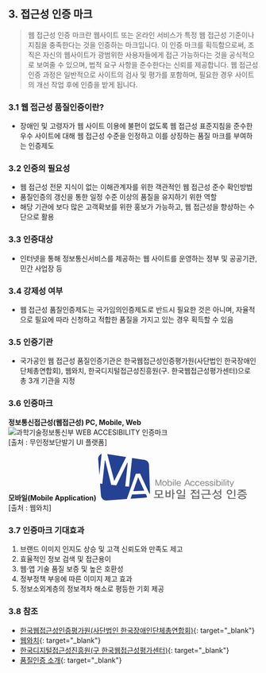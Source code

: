 ## 3. 접근성 인증 마크
>웹 접근성 인증 마크란 웹사이트 또는 온라인 서비스가 특정 웹 접근성 기준이나 지침을 충족한다는 것을 인증하는 마크입니다. 이 인증 마크를 획득함으로써, 조직은 자신의 웹사이트가 광범위한 사용자들에게 접근 가능하다는 것을 공식적으로 보여줄 수 있으며, 법적 요구 사항을 준수한다는 신뢰를 제공합니다. 웹 접근성 인증 과정은 일반적으로 사이트의 검사 및 평가를 포함하며, 필요한 경우 사이트의 개선 작업 후에 인증을 받게 됩니다.

### 3.1 웹 접근성 품질인증이란?
- 장애인 및 고령자가 웹 사이트 이용에 불편이 없도록 웹 접근성 표준지침을 준수한 우수 사이트에 대해 웹 접근성 수준을 인정하고 이를 상징하는 품질 마크를 부여하는 인증제도

### 3.2 인증의 필요성
- 웹 접근성 전문 지식이 없는 이해관계자를 위한 객관적인 웹 접근성 준수 확인방법
- 품질인증의 갱신을 통한 일정 수준 이상의 품질을 유지하기 위한 역할
- 해당 기관에 보다 많은 고객확보를 위한 홍보가 가능하고, 웹 접근성을 향상하는 수단으로 활용

### 3.3 인증대상
- 인터넷을 통해 정보통신서비스를 제공하는 웹 사이트를 운영하는 정부 및 공공기관, 민간 사업장 등

### 3.4 강제성 여부
- 웹 접근성 품질인증제도는 국가임의인증제도로 반드시 필요한 것은 아니며, 자율적으로 필요에 따라 신청하고 적합한 품질을 가지고 있는 경우 획득할 수 있음

### 3.5 인증기관
- 국가공인 웹 접근성 품질인증기관은 한국웹접근성인증평가원(사단법인 한국장애인단체총연합회), 웹와치, 한국디지털접근성진흥원(구. 한국웹접근성평가센터)으로 총 3개 기관을 지정

### 3.6 인증마크
**정보통신접근성(웹접근성) PC, Mobile, Web**
<img src="https://www.kioskui.or.kr/cmsh/kioskui.or.kr/images/content/img_wa_auth02.png" alt="과학기술정보통신부 WEB ACCESIBILITY 인증마크">  
[출처 : 무인정보단발기 UI 플랫폼]

**모바일(Mobile Application)**
<img style="max-width:300px" src="data:image/svg+xml,%3C%3Fxml version='1.0' encoding='UTF-8'%3F%3E%3Csvg id='_레이어_2' data-name='레이어 2' xmlns='http://www.w3.org/2000/svg' viewBox='0 0 194.32 61.11'%3E%3Cdefs%3E%3Cstyle%3E .cls-1 %7B fill: %236a6969; %7D .cls-1, .cls-2, .cls-3 %7B stroke-width: 0px; %7D .cls-2 %7B fill: %23898888; %7D .cls-3 %7B fill: %23244193; %7D %3C/style%3E%3C/defs%3E%3Cg id='_레이어_1-2' data-name='레이어 1'%3E%3Cg%3E%3Cg%3E%3Cpolygon class='cls-3' points='36.47 4.22 11.88 .26 21.01 35.65 36.47 4.22'/%3E%3Cpath class='cls-3' d='M4.57,0C1.9,1.04,0,3.64,0,6.68l1.62,21.31L4.57,0Z'/%3E%3Cpath class='cls-3' d='M62.1,52.44l-17.86.84-1.94,5.54,18.1-1.31c1.31,0,2.54-.36,3.59-.97l-1.9-4.1Z'/%3E%3Cpolygon class='cls-3' points='45.8 48.93 60.14 48.25 52.15 30.78 45.8 48.93'/%3E%3Cpath class='cls-3' d='M49.11,26.18l5.59-.26,12.46,26.83c.27-.75.42-1.56.42-2.41l-1.2-35.29c0-3.96-3.21-7.18-7.18-7.18l-14.93-2.4-3.97,37.6-4.96-.52,3.24-30.69-.59-.18-14.27,29.65-6.72-.71L9.24,8.58l-.56.12-3.24,30.69-2.98-.31,1.13,14.85c0,3.96,3.21,7.18,7.18,7.18l26.68-1.93,11.67-32.99Z'/%3E%3C/g%3E%3Cg%3E%3Cpath class='cls-2' d='M81.58,41.83v-5.93l-.12-.02-2.13,5.95h-1.3l-2.13-5.96-.1.04v5.93h-.96v-8.16h1.19l2.67,7.13,2.62-7.13h1.22v8.16h-.96Z'/%3E%3Cpath class='cls-2' d='M88.81,36.58c.54.61.81,1.38.81,2.3s-.27,1.7-.81,2.32c-.54.62-1.29.92-2.24.92s-1.7-.31-2.24-.92c-.54-.62-.81-1.39-.81-2.32s.27-1.69.81-2.3c.54-.61,1.29-.91,2.24-.91s1.7.3,2.24.91ZM87.98,40.59c.36-.44.54-1.01.54-1.71s-.18-1.26-.54-1.69c-.36-.42-.83-.64-1.4-.64s-1.07.21-1.42.64c-.35.43-.53.99-.53,1.69s.18,1.27.53,1.71c.35.44.83.66,1.42.66s1.04-.22,1.4-.66Z'/%3E%3Cpath class='cls-2' d='M95.74,36.58c.54.58.81,1.36.81,2.33s-.27,1.71-.81,2.32c-.54.6-1.24.9-2.09.9-.39,0-.76-.08-1.1-.23-.35-.15-.66-.36-.93-.64v.64h-1.06v-8.29h1.06v2.95c.27-.27.58-.48.93-.63.35-.15.71-.22,1.1-.22.86,0,1.56.29,2.09.88ZM94.9,40.57c.34-.42.51-.97.51-1.66s-.17-1.24-.51-1.66c-.34-.42-.81-.62-1.41-.62s-1.08.2-1.42.59c-.34.39-.51.96-.51,1.69s.17,1.3.51,1.7c.34.4.81.6,1.42.6s1.07-.21,1.41-.63Z'/%3E%3Cpath class='cls-2' d='M97.59,34.6v-1.1h1.08v1.1h-1.08ZM97.59,41.88v-6.03h1.06v6.03h-1.06Z'/%3E%3Cpath class='cls-2' d='M100.11,41.89v-8.28h1.05v8.28h-1.05Z'/%3E%3Cpath class='cls-2' d='M103.22,39.2c.01.61.21,1.1.58,1.48.37.38.81.57,1.32.57s.87-.11,1.12-.33c.25-.22.4-.42.47-.62h1.15c-.12.4-.4.79-.83,1.18-.43.39-1.06.59-1.89.59-.88,0-1.6-.3-2.16-.9-.56-.6-.84-1.36-.84-2.28s.27-1.67.81-2.26c.54-.59,1.27-.88,2.18-.88.81,0,1.52.27,2.11.82.6.55.89,1.43.87,2.64h-4.89ZM107,38.39c-.03-.56-.21-1.01-.54-1.34-.33-.33-.77-.5-1.33-.5-.52,0-.95.15-1.29.45s-.54.76-.59,1.39h3.75Z'/%3E%3Cpath class='cls-2' d='M119.33,41.91l-.84-2.07h-4.15l-.83,2.06h-1.12l3.38-8.29h1.3l3.39,8.3h-1.12ZM116.41,34.71l-1.67,4.14h3.33l-1.66-4.14Z'/%3E%3Cpath class='cls-2' d='M126.01,40.02c-.14.55-.44,1.03-.91,1.46-.46.43-1.1.64-1.91.64-.94,0-1.69-.31-2.23-.92-.54-.61-.82-1.38-.82-2.31s.27-1.7.82-2.31c.55-.61,1.29-.92,2.23-.92.82,0,1.47.23,1.95.69.48.46.77.93.86,1.42h-1.18c-.06-.25-.22-.51-.47-.77-.25-.26-.64-.39-1.17-.39-.58,0-1.03.21-1.37.64-.33.43-.5.97-.5,1.64s.17,1.22.5,1.65c.34.43.79.64,1.37.64.45,0,.82-.12,1.09-.36.28-.24.46-.51.54-.81h1.18Z'/%3E%3Cpath class='cls-2' d='M132.46,40.02c-.14.55-.44,1.03-.91,1.46-.46.43-1.1.64-1.91.64-.94,0-1.69-.31-2.23-.92-.55-.61-.82-1.38-.82-2.31s.27-1.7.82-2.31c.54-.61,1.29-.92,2.23-.92.82,0,1.47.23,1.95.69.48.46.77.93.87,1.42h-1.18c-.06-.25-.22-.51-.47-.77-.25-.26-.64-.39-1.17-.39-.58,0-1.03.21-1.37.64-.34.43-.5.97-.5,1.64s.17,1.22.5,1.65c.33.43.79.64,1.37.64.45,0,.82-.12,1.09-.36.28-.24.46-.51.54-.81h1.18Z'/%3E%3Cpath class='cls-2' d='M134.13,39.2c.02.61.21,1.1.58,1.48.37.38.81.57,1.32.57s.87-.11,1.12-.33c.25-.22.4-.42.47-.62h1.15c-.12.4-.4.79-.83,1.18-.43.39-1.06.59-1.89.59-.88,0-1.6-.3-2.16-.9-.56-.6-.84-1.36-.84-2.28s.27-1.67.81-2.26c.54-.59,1.27-.88,2.18-.88.81,0,1.51.27,2.11.82.6.55.89,1.43.87,2.64h-4.89ZM137.9,38.39c-.03-.56-.21-1.01-.54-1.34-.33-.33-.77-.5-1.33-.5-.52,0-.95.15-1.29.45-.34.3-.54.76-.59,1.39h3.75Z'/%3E%3Cpath class='cls-2' d='M144.48,39.33c.23.22.33.52.3.91-.03.54-.29,1-.79,1.35-.5.36-1.09.53-1.77.53-1.06,0-1.78-.27-2.16-.8-.38-.54-.58-.99-.6-1.36h1.06c.04.34.2.62.49.84.28.23.68.34,1.17.34.41,0,.74-.07.99-.21.25-.14.4-.34.45-.61.03-.19-.02-.35-.15-.48-.13-.13-.31-.25-.53-.35-.33-.16-.69-.26-1.06-.32-.37-.05-.68-.12-.94-.2-.37-.12-.67-.31-.91-.56-.24-.25-.35-.58-.33-.98.02-.44.25-.85.68-1.2.43-.36,1.02-.54,1.77-.54.83,0,1.45.22,1.85.66.4.44.59.86.57,1.25h-1.06c0-.16-.09-.35-.27-.58-.18-.23-.56-.35-1.14-.35-.48,0-.81.08-1,.25-.19.16-.28.34-.28.54,0,.27.09.45.27.54.18.1.39.18.62.25.27.08.6.15.97.21.37.06.71.17.99.32.31.16.58.34.81.56Z'/%3E%3Cpath class='cls-2' d='M150.29,39.33c.23.22.33.52.3.91-.03.54-.29,1-.79,1.35-.5.36-1.08.53-1.77.53-1.06,0-1.78-.27-2.16-.8-.38-.54-.58-.99-.6-1.36h1.06c.04.34.2.62.49.84.29.23.68.34,1.17.34.41,0,.74-.07.99-.21.25-.14.4-.34.45-.61.03-.19-.02-.35-.15-.48-.13-.13-.31-.25-.53-.35-.34-.16-.69-.26-1.06-.32-.37-.05-.68-.12-.94-.2-.37-.12-.67-.31-.91-.56-.24-.25-.35-.58-.33-.98.02-.44.25-.85.68-1.2.43-.36,1.02-.54,1.77-.54.83,0,1.45.22,1.85.66.4.44.59.86.57,1.25h-1.06c0-.16-.09-.35-.27-.58-.18-.23-.56-.35-1.14-.35-.48,0-.81.08-.99.25-.19.16-.28.34-.28.54,0,.27.09.45.27.54.18.1.38.18.62.25.27.08.6.15.97.21s.71.17.99.32c.31.16.58.34.81.56Z'/%3E%3Cpath class='cls-2' d='M151.63,34.6v-1.1h1.08v1.1h-1.08ZM151.63,41.88v-6.03h1.06v6.03h-1.06Z'/%3E%3Cpath class='cls-2' d='M159.35,36.58c.54.58.81,1.36.81,2.33s-.27,1.71-.81,2.32c-.54.6-1.23.9-2.09.9-.39,0-.76-.08-1.1-.23-.35-.15-.66-.36-.93-.64v.64h-1.06v-8.29h1.06v2.95c.27-.27.58-.48.93-.63.35-.15.71-.22,1.1-.22.86,0,1.56.29,2.09.88ZM158.51,40.57c.34-.42.51-.97.51-1.66s-.17-1.24-.51-1.66c-.34-.42-.81-.62-1.41-.62s-1.08.2-1.42.59c-.34.39-.51.96-.51,1.69s.17,1.3.51,1.7c.34.4.81.6,1.42.6s1.07-.21,1.41-.63Z'/%3E%3Cpath class='cls-2' d='M161.2,34.6v-1.1h1.08v1.1h-1.08ZM161.2,41.88v-6.03h1.06v6.03h-1.06Z'/%3E%3Cpath class='cls-2' d='M163.72,41.89v-8.28h1.05v8.28h-1.05Z'/%3E%3Cpath class='cls-2' d='M166.25,34.6v-1.1h1.08v1.1h-1.08ZM166.25,41.88v-6.03h1.06v6.03h-1.06Z'/%3E%3Cpath class='cls-2' d='M170.09,41.9c-.22,0-.41-.05-.57-.15-.16-.1-.29-.22-.39-.35-.1-.13-.17-.28-.2-.43-.04-.16-.05-.39-.05-.7v-3.44h-.77v-.86h.77v-1.91h1.06v1.89h.9v.88h-.9v3.29c0,.14,0,.27,0,.39,0,.12.07.23.19.34.09.09.21.14.35.16.14.02.26.03.35.03v.88s-.75,0-.75,0Z'/%3E%3Cpath class='cls-2' d='M174.58,42.54c-.08.2-.19.37-.32.51-.14.14-.28.26-.44.34-.18.09-.36.15-.53.17-.17.02-.35.03-.53.02h-.36v-.89h.55c.17,0,.31-.06.43-.16.11-.1.2-.21.25-.33l.27-.57-2.48-5.74h1.1s1.87,4.4,1.87,4.4l1.87-4.4h1.1l-2.78,6.65Z'/%3E%3C/g%3E%3Cpath class='cls-1' d='M72.73,57.73v-1.22h5.64v-2.84h-3.87v-5.96h9.26v5.96h-3.9v2.84h5.64v1.22h-12.78ZM82.29,48.95h-6.34v3.5h6.34v-3.5Z'/%3E%3Cpath class='cls-1' d='M87.96,56.68v-8.97h1.45v3.04h3.53v-3.04h1.45v8.97h-6.44ZM92.95,52.02h-3.53v3.43h3.53v-3.43ZM98.11,52.68v6.67h-1.45v-12.79h1.45v4.81h1.83v1.31h-1.83Z'/%3E%3Cpath class='cls-1' d='M108.03,52.07c-.7.55-1.5.83-2.4.83s-1.69-.27-2.39-.82c-.7-.55-1.05-1.27-1.05-2.16s.35-1.61,1.04-2.15c.69-.54,1.49-.81,2.41-.81s1.7.27,2.4.81c.7.54,1.05,1.26,1.05,2.15s-.35,1.6-1.05,2.15ZM107.01,48.71c-.4-.33-.86-.49-1.37-.49s-.97.17-1.37.49c-.4.33-.6.72-.6,1.18s.2.88.6,1.21c.4.33.86.5,1.37.5s.97-.17,1.37-.5c.4-.33.6-.74.6-1.21s-.2-.86-.6-1.18ZM104.06,59.21v-3.21h7.63v-.99h-7.63v-1.13h9.23v3.21h-7.6v.99h7.95v1.13h-9.58ZM111.86,53.31v-6.75h1.45v6.75h-1.45Z'/%3E%3Cpath class='cls-1' d='M127.92,53.22c-.5-.19-1.13-.53-1.87-1.01-.74-.48-1.22-.97-1.45-1.47-.3.53-.75,1.07-1.34,1.6-.59.53-1.26.94-2.01,1.21l-1.02-1.02c1.51-.6,2.49-1.29,2.93-2.09.44-.79.66-1.33.66-1.63v-.26h-2.72v-1.21h6.98v1.21h-2.72v.26c0,.29.27.84.82,1.63.55.8,1.41,1.36,2.6,1.67l-.87,1.12ZM122.67,59.21v-5.13h1.45v1.29h6.37v-1.29h1.45v5.13h-9.28ZM130.49,56.52h-6.37v1.53h6.37v-1.53ZM130.51,53.46v-2.75h-2.57v-1.22h2.57v-2.92h1.45v6.89h-1.45Z'/%3E%3Cpath class='cls-1' d='M134.31,53.62v-1.22h9.06c.09-.37.2-.99.35-1.86.15-.87.25-1.61.31-2.22h-8.21v-1.22h9.89c-.03.42-.14,1.27-.32,2.57-.18,1.3-.36,2.21-.54,2.73h2.27v1.22h-12.79ZM135.97,59.07v-4.41h1.47v3.18h8.4v1.22h-9.87Z'/%3E%3Cpath class='cls-1' d='M156.57,53.47c-.69-.28-1.36-.71-2.02-1.27-.66-.57-1.12-1.11-1.4-1.62-.27.62-.74,1.24-1.42,1.87-.67.62-1.33,1.09-1.96,1.4l-1.06-.96c1.6-.72,2.61-1.55,3.03-2.51.42-.96.63-1.75.63-2.36v-1.11h1.53v1.11c0,.57.21,1.3.63,2.18.42.88,1.38,1.61,2.89,2.17l-.86,1.1ZM159.53,58.84c-.82.48-2.02.72-3.61.72s-2.78-.24-3.61-.72c-.83-.48-1.24-1.09-1.24-1.84s.41-1.37,1.24-1.85c.83-.49,2.03-.73,3.61-.73s2.79.24,3.61.73c.82.49,1.23,1.11,1.23,1.85s-.41,1.36-1.23,1.84ZM158.28,55.98c-.6-.26-1.39-.38-2.36-.38s-1.78.12-2.38.38c-.6.25-.89.6-.89,1.03s.3.76.89,1.02c.6.27,1.39.4,2.38.4s1.75-.13,2.36-.39c.6-.26.9-.6.9-1.02s-.3-.78-.9-1.04ZM159.1,54.18v-3.81h-2.72v-1.28h2.72v-2.53h1.44v7.62h-1.44Z'/%3E%3Cpath class='cls-1' d='M173.87,52.56c-.66.63-1.51.95-2.55.95s-1.87-.32-2.54-.95c-.66-.63-1-1.4-1-2.3s.33-1.67,1-2.31c.66-.64,1.51-.96,2.54-.96s1.89.32,2.55.96c.66.64,1,1.41,1,2.31s-.33,1.67-1,2.3ZM172.84,48.84c-.35-.39-.86-.59-1.52-.59s-1.15.2-1.5.59c-.35.39-.53.86-.53,1.42s.18,1.01.53,1.4c.35.39.86.59,1.5.59s1.16-.2,1.52-.59c.35-.39.53-.86.53-1.4s-.18-1.03-.53-1.42ZM169.78,59.07v-4.06h1.48v2.84h8.01v1.22h-9.49ZM177.53,55.83v-9.26h1.45v9.26h-1.45Z'/%3E%3Cpath class='cls-1' d='M181.53,53.8v-1.22h12.79v1.22h-12.79ZM189.83,49.44c.64.53,1.87.95,3.67,1.26l-.89,1.06c-1.03-.11-1.96-.4-2.81-.87-.85-.47-1.47-.92-1.87-1.32-.37.49-1.01.95-1.92,1.37-.91.42-1.83.7-2.76.82l-.89-1.06c1.41-.22,2.51-.57,3.32-1.05.81-.48,1.29-.96,1.43-1.45h-4.08v-1.19h9.77v1.19h-4.09c.1.3.47.71,1.11,1.24ZM191.69,55.3c.88.47,1.32,1.07,1.32,1.79s-.44,1.3-1.32,1.77c-.88.47-2.13.71-3.77.71s-2.88-.24-3.77-.71c-.88-.47-1.32-1.06-1.32-1.77s.44-1.31,1.32-1.79c.88-.47,2.14-.71,3.77-.71s2.89.24,3.77.71ZM190.43,56.09c-.64-.25-1.48-.38-2.51-.38s-1.88.12-2.53.36c-.65.24-.97.57-.97.97s.32.74.97,1c.65.26,1.49.39,2.53.39s1.86-.13,2.51-.38c.64-.25.97-.58.97-.97,0-.42-.32-.75-.97-1Z'/%3E%3C/g%3E%3C/g%3E%3C/svg%3E" alt="모바일앱 접근성 인증 마크">    
[출처 : 웹와치]

### 3.7 인증마크 기대효과
1. 브랜드 이미지 인지도 상승 및 고객 신뢰도와 만족도 제고
2. 효율적인 정보 검색 및 접근용이
3. 웹·앱 기술 품질 보증 및 높은 호환성
4. 정부정책 부응에 따른 이미지 제고 효과
5. 정보소외계층의 정보격차 해소로 평등한 기회 제공

### 3.8 참조
- [한국웹접근성인증평가원(사단법인 한국장애인단체총연합회)](https://www.wa.or.kr/){: target="_blank"}    
- [웹와치](http://www.webwatch.or.kr/){: target="_blank"}    
- [한국디지털접근성진흥원(구 한국웹접근성평가센터)](http://www.kdaa.or.kr/){: target="_blank"}    
- [품질인증 소개](https://www.kioskui.or.kr/index.do?menu_id=00001016&servletPath=%2Findex.do){: target="_blank"}    

